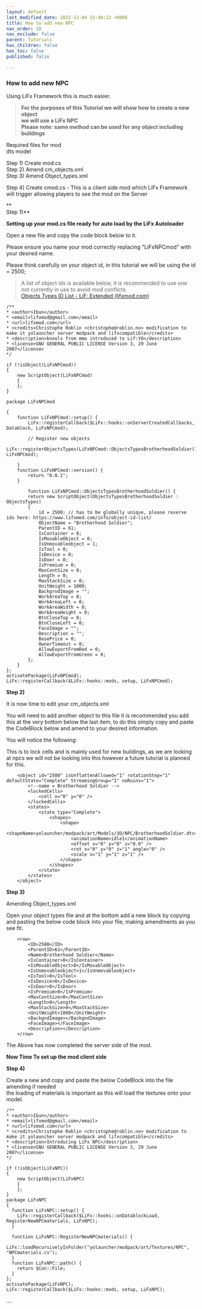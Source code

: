 ```yaml
---
layout: default
last_modified_date: 2022-12-04 15:48:22 +0000
title: How to add new NPC
nav_order: 10
nav_exclude: false
parent: Tutorials
has_children: false
has_toc: false
published: false

---
```

### How to add new NPC  
  
Using LiFx Framework this is much easier.

> **For the purposes of this Tutorial we will show how to create a new object   
> we will use a LiFx NPC   
> Please note: same method can be used for any object including buildings**

Required files for mod  
dts model  
  
  
Step 1) Create mod.cs  
Step 2) Amend cm_objects.xml  
Step 3) Amend Object_types.xml

Step 4) Create cmod.cs - This is a client side mod which LiFx Framework will trigger allowing players to see the mod on the Server 

**  
Step 1)**

**Setting up your mod.cs file ready for auto load by the LiFx Autoloader**

Open a new file and copy the code block below to it.

Please ensure you name your mod correctly replacing "LiFxNPCmod" with your desired name.  
  
Please think carefully on your object id, in this tutorial we will be using the id = 2500;

> A list of object ids is available below, it is recommended to use one not currently in use to avoid mod conflicts.  
> [Objects Types ID List - LiF: Extended (lifxmod.com)](https://lifxmod.com/Docs/objects-types-id-list.html)

    /**
    * <author>Ibun</author>
    * <email>lifxmod@gmail.com</email>
    * <url>lifxmod.com</url>
    * <credits>Christophe Roblin <christophe@roblin.no> modification to make it yolauncher server modpack and lifxcompatible</credits>
    * <description>knools from mmo introduced to Lif:YO</description>
    * <license>GNU GENERAL PUBLIC LICENSE Version 3, 29 June 2007</license>
    */
    
    if (!isObject(LiFxNPCmod))
    {
        new ScriptObject(LiFxNPCmod)
        {
        };
    }
    
    package LiFxNPCmod
    
    {
        function LiFxNPCmod::setup() {
            LiFx::registerCallback($LiFx::hooks::onServerCreatedCallbacks, Datablock, LiFxNPCmod);
            
            // Register new objects
            LiFx::registerObjectsTypes(LiFxNPCmod::ObjectsTypesBrotherhoodSoldier(), LiFxNPCmod);
    
        }
        function LiFxNPCmod::version() {
            return "0.0.1";
        }
      
            function LiFxNPCmod::ObjectsTypesBrotherhoodSoldier() {
            return new ScriptObject(ObjectsTypesBrotherhoodSoldier : ObjectsTypes)
            {
                id = 2500; // has to be globally unique, please reserve ids here: https://www.lifxmod.com/info/object-id-list/
                ObjectName = "Brotherhood Soldier";
                ParentID = 61;
                IsContainer = 0;
                IsMovableObject = 0;
                IsUnmovableobject = 1;
                IsTool = 0;
                IsDevice = 0;
                IsDoor = 0;
                IsPremium = 0;
                MaxContSize = 0;
                Length = 0; 
                MaxStackSize = 0;
                UnitWeight = 1000;
                BackgrndImage = "";
                WorkAreaTop = 0;
                WorkAreaLeft = 0;
                WorkAreaWidth = 0;
                WorkAreaHeight = 0;
                BtnCloseTop = 0;
                BtnCloseLeft = 0;
                FaceImage = "";
                Description = "";
                BasePrice = 0;
                OwnerTimeout = 0;
                AllowExportFromRed = 0;
                AllowExportFromGreen = 0;
            };
        }
    };
    activatePackage(LiFxNPCmod);
    LiFx::registerCallback($LiFx::hooks::mods, setup, LiFxNPCmod);

**Step 2)**

It is now time to edit your cm_objects.xml

You will need to add another object to this file it is recommended you add this at the very bottom below the last item, to do this simply copy and paste the CodeBlock below and amend to your desired information.  
  
You will notice the following:

<lockedCells>  
	<cell x="0" y="0" />  
</lockedCells>  
  
This is to lock cells and is mainly used for new buildings, as we are looking at npcs we will not be looking into this however a future tutorial is planned for this.

    	<object id="2500" isUnflattenAllowed="1" rotationStep="1" defaultState="Complete" StreamingGroup="1" noRuins="1">
    		<!--name = Brotherhood Soldier -->
    		<lockedCells>
    			<cell x="0" y="0" />
    		</lockedCells>
    		<states>
    			<state type="Complete">
    				<shapes>
    					<shape>
    						<shapeName>yolauncher/modpack/art/Models/3D/NPC/BrotherhoodSoldier.dts</shapeName>
    						<animationName>idle1</animationName>
    						<offset x="0" y="0" z="0.0" />
    						<rot x="0" y="0" z="1" angle="0" />
    						<scale x="1" y="1" z="1" />
    					</shape>
    				</shapes>
    			</state>
    		</states>
    	</object>

**Step 3)**

Amending Object_types.xml  
  
Open your object types file and at the bottom add a new block by copying and pasting the below code block into your file, making amendments as you see fit.

    	<row>
    		<ID>2500</ID>
    		<ParentID>61</ParentID>
    		<Name>Brotherhood Soldier</Name>
    		<IsContainer>0</IsContainer>
    		<IsMovableObject>0</IsMovableObject>
    		<IsUnmovableobject>1</IsUnmovableobject>
    		<IsTool>0</IsTool>
    		<IsDevice>0</IsDevice>
    		<IsDoor>0</IsDoor>
    		<IsPremium>0</IsPremium>
    		<MaxContSize>0</MaxContSize>
    		<Length>0</Length>
    		<MaxStackSize>0</MaxStackSize>
    		<UnitWeight>1000</UnitWeight>
    		<BackgndImage></BackgndImage>
    		<FaceImage></FaceImage>
    		<Description></Description>
    	</row>

The Above has now completed the server side of the mod.

**Now Time To set up the mod client side**

**Step 4)**

Create a new and copy and paste the below CodeBlock into the file amending if needed  
the loading of materials is important as this will load the textures onto your model.

    /**
    * <author>Ibun</author>
    * <email>lifxmod@gmail.com</email>
    * <url>lifxmod.com</url>
    * <credits>Christophe Roblin <christophe@roblin.no> modification to make it yolauncher server modpack and lifxcompatible</credits>
    * <description>Introducing LiFx NPC</description>
    * <license>GNU GENERAL PUBLIC LICENSE Version 3, 29 June 2007</license>
    */
    
    if (!isObject(LiFxNPC))
    {
        new ScriptObject(LiFxNPC)
        {
        };
    }
    package LiFxNPC
    {
      function LiFxNPC::setup() {
        LiFx::registerCallback($LiFx::hooks::onDatablockLoad, RegisterNewNPCmaterials, LiFxNPC);
      }
    
      function LiFxNPC::RegisterNewNPCmaterials() {
        LiFx::loadRecursivelyInFolder("yolauncher/modpack/art/Textures/NPC", "NPCmaterials.cs");
      }
      function LiFxNPC::path() {
        return $Con::File;
      }
    };
    activatePackage(LiFxNPC);
    LiFx::registerCallback($LiFx::hooks::mods, setup, LiFxNPC);

....